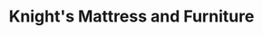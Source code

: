 ---
title: "Knight's Mattress and Furniture"
url: /ramona/knights-mattress-and-furniture/
shop: furniture
---